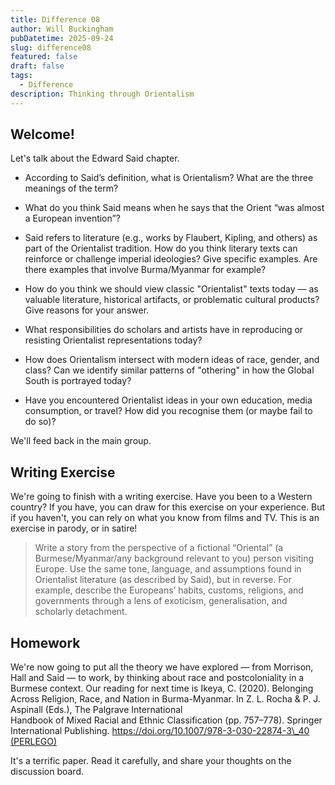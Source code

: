 ```yaml
---
title: Difference 08
author: Will Buckingham
pubDatetime: 2025-09-24
slug: difference08
featured: false
draft: false
tags:
  - Difference
description: Thinking through Orientalism
---
```

## Welcome!

Let's talk about the Edward Said chapter.

*   According to Said’s definition, what is Orientalism? What are the three meanings of the term?
    
*   What do you think Said means when he says that the Orient “was almost a European invention”?
    
*   Said refers to literature (e.g., works by Flaubert, Kipling, and others) as part of the Orientalist tradition. How do you think literary texts can reinforce or challenge imperial ideologies? Give specific examples. Are there examples that involve Burma/Myanmar for example?
    
*   How do you think we should view classic "Orientalist" texts today — as valuable literature, historical artifacts, or problematic cultural products? Give reasons for your answer.
    
*   What responsibilities do scholars and artists have in reproducing or resisting Orientalist representations today?
    
*   How does Orientalism intersect with modern ideas of race, gender, and class? Can we identify similar patterns of "othering" in how the Global South is portrayed today?
    
*   Have you encountered Orientalist ideas in your own education, media consumption, or travel? How did you recognise them (or maybe fail to do so)?
    

We'll feed back in the main group.

## Writing Exercise

We're going to finish with a writing exercise. Have you been to a Western country? If you have, you can draw for this exercise on your experience. But if you haven't, you can rely on what you know from films and TV. This is an exercise in parody, or in satire!

> Write a story from the perspective of a fictional “Oriental” (a Burmese/Myanmar/any background relevant to you) person visiting Europe. Use the same tone, language, and assumptions found in Orientalist literature (as described by Said), but in reverse. For example, describe the Europeans’ habits, customs, religions, and governments through a lens of exoticism, generalisation, and scholarly detachment.

## Homework

We're now going to put all the theory we have explored — from Morrison, Hall and Said — to work, by thinking about race and postcoloniality in a Burmese context. Our reading for next time is Ikeya, C. (2020). Belonging Across Religion, Race, and Nation in Burma-Myanmar. In Z. L. Rocha & P. J. Aspinall (Eds.), The Palgrave International  
Handbook of Mixed Racial and Ethnic Classification (pp. 757–778). Springer  
International Publishing. [https://doi.org/10.1007/978-3-030-22874-3\_40  
(PERLEGO)](https://doi.org/10.1007/978-3-030-22874-3_40￼\(PERLEGO\))

It's a terrific paper. Read it carefully, and share your thoughts on the discussion board.